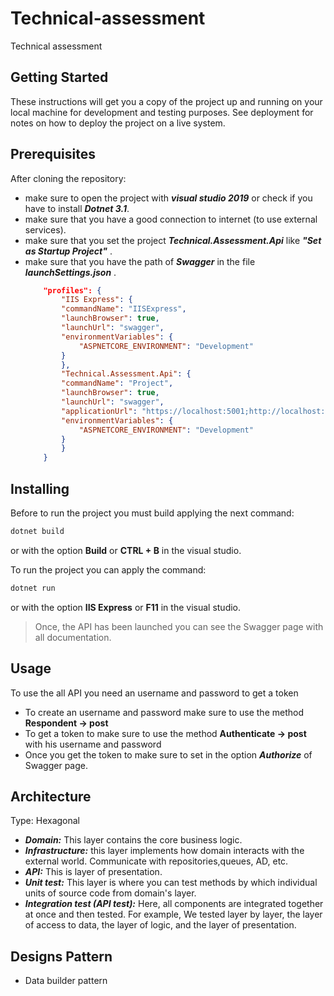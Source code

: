 # Technical-assessment
Technical assessment 

## Getting Started

These instructions will get you a copy of the project up and running on your local machine for development and testing purposes. See deployment for notes on how to deploy the project on a live system.

## Prerequisites

After cloning the repository:
 * make sure to open the project with __*visual studio 2019*__ or check if you have to install __*Dotnet 3.1*__.
 * make sure that you have a good connection to internet (to use external services).
 * make sure that you set the project __*Technical.Assessment.Api*__ like __*"Set as Startup Project"*__ .
 * make sure that you have the path of __*Swagger*__ in the file __*launchSettings.json*__ .
    ```json
        "profiles": {
            "IIS Express": {
            "commandName": "IISExpress",
            "launchBrowser": true,
            "launchUrl": "swagger",
            "environmentVariables": {
                "ASPNETCORE_ENVIRONMENT": "Development"
            }
            },
            "Technical.Assessment.Api": {
            "commandName": "Project",
            "launchBrowser": true,
            "launchUrl": "swagger",
            "applicationUrl": "https://localhost:5001;http://localhost:5000",
            "environmentVariables": {
                "ASPNETCORE_ENVIRONMENT": "Development"
            }
            }
        }
    ```

## Installing

Before to run the project you must build applying the next command:
```bash
dotnet build
```
or with the option **Build** or __CTRL + B__ in the visual studio.

To run the project you can apply the command:
```bash
dotnet run
``` 
or with the option **IIS Express** or __F11__ in the visual studio.


>Once, the API has been launched you can see the Swagger page with all documentation.

## Usage

 To use the all API you need an username and password to get a token 

* To create an username and password make sure to use the method **Respondent -> post**
* To get a token to make sure to use the method **Authenticate -> post** with his username and password
* Once you get the token to make sure to set in the option __*Authorize*__ of Swagger page.

## Architecture

Type: Hexagonal 

 * __*Domain:*__ This layer contains the core business logic.
 * __*Infrastructure:*__ this layer implements how domain interacts with the external world. Communicate with repositories,queues, AD, etc.
 * __*API:*__ This is layer of presentation.
 * __*Unit test:*__ This layer is where you can test methods by which individual units of source code from domain's layer.
 * __*Integration test (API test):*__ Here, all components are integrated together at once and then tested. For example, We tested layer by layer, the layer of access to data, the layer of logic, and the layer of presentation.

 ## Designs Pattern
 
 * Data builder pattern


